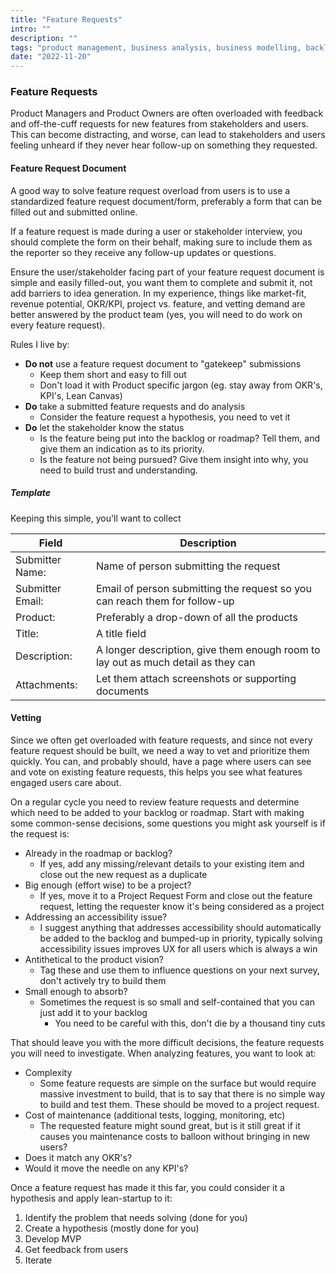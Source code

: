 ```yaml
---
title: "Feature Requests"
intro: ""
description: ""
tags: "product management, business analysis, business modelling, backlog, feature request, project request"
date: "2022-11-20"
---
```


### Feature Requests

Product Managers and Product Owners are often overloaded with feedback and off-the-cuff requests for new features from stakeholders and users. This can become distracting, and worse, can lead to stakeholders and users feeling unheard if they never hear follow-up on something they requested. 

#### Feature Request Document

A good way to solve feature request overload from users is to use a standardized feature request document/form, preferably a form that can be filled out and submitted online. 

If a feature request is made during a user or stakeholder interview, you should complete the form on their behalf, making sure to include them as the reporter so they receive any follow-up updates or questions. 

Ensure the user/stakeholder facing part of your feature request document is simple and easily filled-out, you want them to complete and submit it, not add barriers to idea generation. In my experience, things like market-fit, revenue potential, OKR/KPI, project vs. feature, and vetting demand are better answered by the product team (yes, you will need to do work on every feature request).

Rules I live by:

- **Do not** use a feature request document to "gatekeep" submissions
  - Keep them short and easy to fill out
  - Don't load it with Product specific jargon (eg. stay away from OKR's, KPI's, Lean Canvas)
- **Do** take a submitted feature requests and do analysis
  - Consider the feature request a hypothesis, you need to vet it
- **Do** let the stakeholder know the status
  - Is the feature being put into the backlog or roadmap? Tell them, and give them an indication as to its priority.
  - Is the feature not being pursued? Give them insight into why, you need to build trust and understanding.


##### Template

Keeping this simple, you'll want to collect

|Field | Description|
|-|-|
|Submitter Name: | Name of person submitting the request|
|Submitter Email: | Email of person submitting the request so you can reach them for follow-up |
|Product: | Preferably a drop-down of all the products |
|Title:| A title field |
|Description: | A longer description, give them enough room to lay out as much detail as they can | 
|Attachments: | Let them attach screenshots or supporting documents |


#### Vetting

Since we often get overloaded with feature requests, and since not every feature request should be built, we need a way to vet and prioritize them quickly. You can, and probably should, have a page where users can see and vote on existing feature requests, this helps you see what features engaged users care about.

On a regular cycle you need to review feature requests and determine which need to be added to your backlog or roadmap. Start with making some common-sense decisions, some questions you might ask yourself is if the request is:

- Already in the roadmap or backlog?
  - If yes, add any missing/relevant details to your existing item and close out the new request as a duplicate
- Big enough (effort wise) to be a project?
  - If yes, move it to a Project Request Form and close out the feature request, letting the requester know it's being considered as a project
- Addressing an accessibility issue?
  - I suggest anything that addresses accessibility should automatically be added to the backlog and bumped-up in priority, typically solving accessibility issues improves UX for all users which is always a win
- Antithetical to the product vision?
  - Tag these and use them to influence questions on your next survey, don't actively try to build them
- Small enough to absorb?
  - Sometimes the request is so small and self-contained that you can just add it to your backlog
    - You need to be careful with this, don't die by a thousand tiny cuts

That should leave you with the more difficult decisions, the feature requests you will need to investigate. When analyzing features, you want to look at:

- Complexity
  - Some feature requests are simple on the surface but would require massive investment to build, that is to say that there is no simple way to build and test them. These should be moved to a project request.
- Cost of maintenance (additional tests, logging, monitoring, etc)
  - The requested feature might sound great, but is it still great if it causes you maintenance costs to balloon without bringing in new users?
- Does it match any OKR's?
- Would it move the needle on any KPI's?

Once a feature request has made it this far, you could consider it a hypothesis and apply lean-startup to it:

1. Identify the problem that needs solving (done for you)
2. Create a hypothesis (mostly done for you)
3. Develop MVP
4. Get feedback from users
5. Iterate
